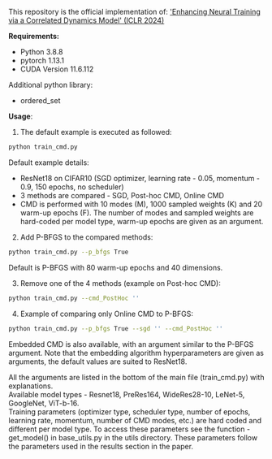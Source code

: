 This repository is the official implementation of:
['Enhancing Neural Training via a Correlated Dynamics Model' (ICLR 2024)](https://iclr.cc/virtual/2024/poster/18304)


**Requirements:**
- Python 3.8.8
- pytorch 1.13.1
- CUDA Version 11.6.112

Additional python library:
- ordered_set


**Usage**:

1) The default example is executed as followed:
```sh
python train_cmd.py
```

Default example details:
 - ResNet18 on CIFAR10 (SGD optimizer, learning rate - 0.05, momentum - 0.9, 150 epochs, no scheduler)
 - 3 methods are compared - SGD, Post-hoc CMD, Online CMD
 - CMD is performed with 10 modes (M), 1000 sampled weights (K) and 20 warm-up epochs (F).
 The number of modes and sampled weights are hard-coded per model type, warm-up epochs are given as an argument.
 
2) Add P-BFGS to the compared methods:
```sh
python train_cmd.py --p_bfgs True
```
Default is P-BFGS with 80 warm-up epochs and 40 dimensions.

3) Remove one of the 4 methods (example on Post-hoc CMD):
```sh
python train_cmd.py --cmd_PostHoc ''
```

4) Example of comparing only Online CMD to P-BFGS:
```sh
python train_cmd.py --p_bfgs True --sgd '' --cmd_PostHoc ''
```

Embedded CMD is also available, with an argument similar to the P-BFGS argument. Note that the embedding algorithm hyperparameters are given as arguments, the default values are suited to ResNet18.

All the arguments are listed in the bottom of the main file (train_cmd.py) with explanations.  
Available model types - Resnet18, PreRes164, WideRes28-10, LeNet-5, GoogleNet, ViT-b-16.  
Training parameters (optimizer type, scheduler type, number of epochs, learning rate, momentum, number of CMD modes, etc.) are hard coded and different per model type. To access these parameters see the function -  
get_model() in base_utils.py in the utils directory. These parameters follow the parameters used in the results section in the paper.
